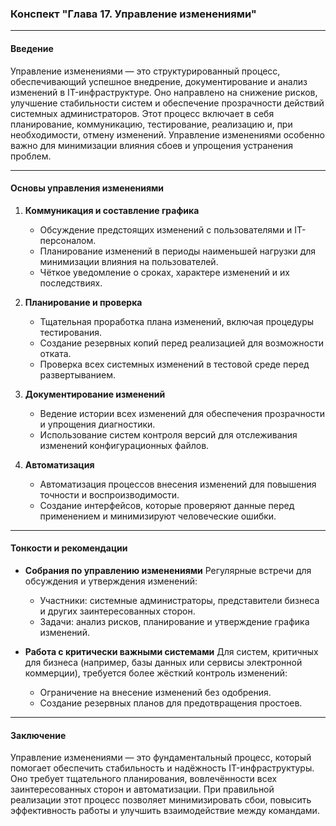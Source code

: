### Конспект "Глава 17. Управление изменениями"

---

#### **Введение**
Управление изменениями — это структурированный процесс, обеспечивающий успешное внедрение, документирование и анализ изменений в IT-инфраструктуре. Оно направлено на снижение рисков, улучшение стабильности систем и обеспечение прозрачности действий системных администраторов. Этот процесс включает в себя планирование, коммуникацию, тестирование, реализацию и, при необходимости, отмену изменений. Управление изменениями особенно важно для минимизации влияния сбоев и упрощения устранения проблем.

---

#### **Основы управления изменениями**

1. **Коммуникация и составление графика**
   - Обсуждение предстоящих изменений с пользователями и IT-персоналом.
   - Планирование изменений в периоды наименьшей нагрузки для минимизации влияния на пользователей.
   - Чёткое уведомление о сроках, характере изменений и их последствиях.

2. **Планирование и проверка**
   - Тщательная проработка плана изменений, включая процедуры тестирования.
   - Создание резервных копий перед реализацией для возможности отката.
   - Проверка всех системных изменений в тестовой среде перед развертыванием.

3. **Документирование изменений**
   - Ведение истории всех изменений для обеспечения прозрачности и упрощения диагностики.
   - Использование систем контроля версий для отслеживания изменений конфигурационных файлов.

4. **Автоматизация**
   - Автоматизация процессов внесения изменений для повышения точности и воспроизводимости.
   - Создание интерфейсов, которые проверяют данные перед применением и минимизируют человеческие ошибки.

---

#### **Тонкости и рекомендации**

- **Собрания по управлению изменениями**
   Регулярные встречи для обсуждения и утверждения изменений:
   - Участники: системные администраторы, представители бизнеса и других заинтересованных сторон.
   - Задачи: анализ рисков, планирование и утверждение графика изменений.

- **Работа с критически важными системами**
   Для систем, критичных для бизнеса (например, базы данных или сервисы электронной коммерции), требуется более жёсткий контроль изменений:
   - Ограничение на внесение изменений без одобрения.
   - Создание резервных планов для предотвращения простоев.

---

#### **Заключение**
Управление изменениями — это фундаментальный процесс, который помогает обеспечить стабильность и надёжность IT-инфраструктуры. Оно требует тщательного планирования, вовлечённости всех заинтересованных сторон и автоматизации. При правильной реализации этот процесс позволяет минимизировать сбои, повысить эффективность работы и улучшить взаимодействие между командами.